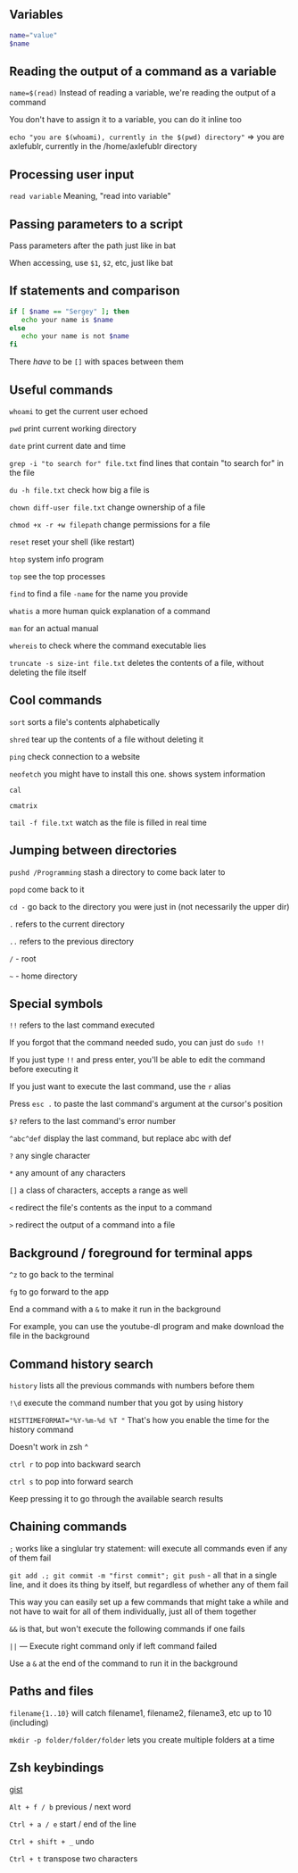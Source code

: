 ## Variables

```sh
name="value"
$name
```

## Reading the output of a command as a variable

`name=$(read)` Instead of reading a variable, we're reading the output of a command

You don't have to assign it to a variable, you can do it inline too

`echo "you are $(whoami), currently in the $(pwd) directory"` => you are axlefublr, currently in the /home/axlefublr directory

## Processing user input

`read variable` Meaning, "read into variable"

## Passing parameters to a script

Pass parameters after the path just like in bat

When accessing, use `$1`, `$2`, etc, just like bat

## If statements and comparison

```bash
if [ $name == "Sergey" ]; then
   echo your name is $name
else
   echo your name is not $name
fi
```

There *have* to be `[]` with spaces between them

## Useful commands

`whoami` to get the current user echoed

`pwd` print current working directory

`date` print current date and time

`grep -i "to search for" file.txt` find lines that contain "to search for" in the file

`du -h file.txt` check how big a file is

`chown diff-user file.txt` change ownership of a file

`chmod +x -r +w filepath` change permissions for a file

`reset` reset your shell (like restart)

`htop` system info program

`top` see the top processes

`find` to find a file `-name` for the name you provide

`whatis` a more human quick explanation of a command

`man` for an actual manual

`whereis` to check where the command executable lies 

`truncate -s size-int file.txt` deletes the contents of a file, without deleting the file itself

## Cool commands

`sort` sorts a file's contents alphabetically

`shred` tear up the contents of a file without deleting it

`ping` check connection to a website

`neofetch` you might have to install this one. shows system information

`cal`

`cmatrix`

`tail -f file.txt` watch as the file is filled in real time

## Jumping between directories

`pushd /Programming` stash a directory to come back later to

`popd` come back to it

`cd -` go back to the directory you were just in (not necessarily the upper dir)

`.` refers to the current directory

`..` refers to the previous directory

`/` - root

`~` - home directory

## Special symbols

`!!` refers to the last command executed

If you forgot that the command needed sudo, you can just do `sudo !!`

If you just type `!!` and press enter, you'll be able to edit the command before executing it

If you just want to execute the last command, use the `r` alias

Press `esc .` to paste the last command's argument at the cursor's position

`$?` refers to the last command's error number

`^abc^def` display the last command, but replace abc with def

`?` any single character

`*` any amount of any characters

`[]` a class of characters, accepts a range as well

`<` redirect the file's contents as the input to a command

`>` redirect the output of a command into a file

## Background / foreground for terminal apps

`^z` to go back to the terminal

`fg` to go forward to the app

End a command with a ` & ` to make it run in the background

For example, you can use the youtube-dl program and make download the file in the background

## Command history search

`history` lists all the previous commands with numbers before them

`!\d` execute the command number that you got by using history

`HISTTIMEFORMAT="%Y-%m-%d %T "` That's how you enable the time for the history command

Doesn't work in zsh ^

`ctrl r` to pop into backward search

`ctrl s` to pop into forward search

Keep pressing it to go through the available search results

## Chaining commands

`;` works like a singlular try statement: will execute all commands even if any of them fail

`git add .; git commit -m "first commit"; git push` - all that in a single line, and it does its thing by itself, but regardless of whether any of them fail

This way you can easily set up a few commands that might take a while and not have to wait for all of them individually, just all of them together

`&&` is that, but won't execute the following commands if one fails

`||` — Execute right command only if left command failed

Use a ` & ` at the end of the command to run it in the background

## Paths and files

`filename{1..10}` will catch filename1, filename2, filename3, etc up to 10 (including)

`mkdir -p folder/folder/folder` lets you create multiple folders at a time

## Zsh keybindings

[gist](https://gist.github.com/2KAbhishek/9c6d607e160b0439a186d4fbd1bd81df)

`Alt + f / b` previous / next word

`Ctrl + a / e` start / end of the line

`Ctrl + shift + _` undo

`Ctrl + t` transpose two characters